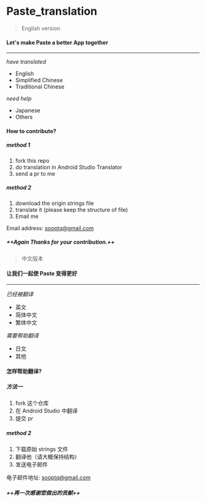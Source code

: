# Paste_translation

> English version

#### Let's make Paste a better App together


---

*have translated*

- English
- Simplified Chinese
- Traditional Chinese

*need help*

- Japanese
- Others

#### How to contribute?
##### method 1
1. fork this repo
2. do translation in Android Studio Translator
3. send a pr to me

##### method 2
1. download the origin strings file
2. translate it (please keep the structure of file)
3. Email me

Email address: sooptq@gmail.com

##### ++Again Thanks for your contribution.++

> 中文版本

#### 让我们一起使 Paste 变得更好


---

*已经被翻译*

- 英文
- 简体中文
- 繁体中文

*需要帮助翻译*

- 日文
- 其他

#### 怎样帮助翻译?
##### 方法一
1. fork 这个仓库
2. 在 Android Studio 中翻译
3. 提交 pr

##### method 2
1. 下载原始 strings 文件
2. 翻译他（请大概保持结构）
3. 发送电子邮件

电子邮件地址: sooptq@gmail.com

##### ++再一次感谢您做出的贡献++